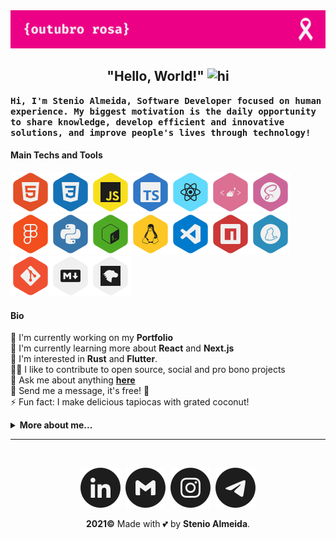<img src="https://raw.githubusercontent.com/stenioas/stenioas/main/etc/assets/social-cover-compact.png" alt="Cover" />

<h2 align="center"><strong>"Hello, World!"</strong> <img src="https://user-images.githubusercontent.com/1303154/88677602-1635ba80-d120-11ea-84d8-d263ba5fc3c0.gif" width="24px" alt="hi"></h2>

<samp><strong>Hi, I'm Stenio Almeida, Software Developer focused on human experience. My biggest motivation is the daily opportunity to share knowledge, develop efficient and innovative solutions, and improve people's lives through technology!</strong></samp>

#### **Main Techs and Tools**

<img src="./etc/assets/html5.svg" title="HTML5" alt="Html5" /><img src="./etc/assets/css3.svg" title="CSS3" alt="CSS3" /><img src="./etc/assets/javascript.svg" title="JavaScript" alt="Javascript" /><img src="./etc/assets/typescript.svg" title="TypeScript" alt="Typescript" /><img src="./etc/assets/react.svg" title="React" alt="React" /><img src="./etc/assets/styled-components.svg" title="Styled Components" alt="Styled Components" /><img src="./etc/assets/scss.svg" title="SCSS" alt="SCSS" /><img src="./etc/assets/figma.svg" title="Figma" alt="Figma" /><img src="./etc/assets/python.svg" title="Python" alt="Python" /><img src="./etc/assets/bashscript.svg" title="Bash Script" alt="Bash Script" /><img src="./etc/assets/linux.svg" title="Linux" alt="Linux" /><img src="./etc/assets/vscode.svg" title="Visual Studio Code" alt="Visual Studio Code" /><img src="./etc/assets/npm.svg" title="NPM" alt="NPM" /><img src="./etc/assets/yarn.svg" title="Yarn" alt="Yarn" /><img src="./etc/assets/git.svg" title="Git" alt="Git" /><img src="./etc/assets/markdown.svg" title="Markdown" alt="Markdown" /><img src="./etc/assets/mdnwebdocs.svg" title="MDN Web Docs" alt="MDN Web Docs" />

#### **Bio**

💼 I'm currently working on my **Portfolio**<br>
🌱 I'm currently learning more about **React** and **Next.js**<br/>
🧐 I'm interested in **Rust** and **Flutter**.<br/>
🤝🏼 I like to contribute to open source, social and pro bono projects<br/>
💬 Ask me about anything [**here**][telegram]<br/>
💌 Send me a message, it's free! 🤗<br/>
⚡ Fun fact: I make delicious tapiocas with grated coconut!

<details>
<summary><strong>More about me...</strong></summary>
<br/>

<img src="https://img.shields.io/github/followers/stenioas.svg?style=social&label=Followers&maxAge=2592000" alt="Github followers" /><br />

<div>
<img src="https://github-readme-stats.vercel.app/api?username=stenioas&count_private=true&show_icons=true&theme=react" alt="Github Stats" height="180em"/> <img src="https://github-readme-stats.vercel.app/api/top-langs/?username=stenioas&layout=compact&theme=react&langs_count=8" alt="Top langs" height="180em"/>
</div>

</details>

---

<div align="center">
<br/>

[<img src="./etc/assets/social-linkedin.svg" alt="Linkedin User" />][linkedin]&nbsp;
[<img src="./etc/assets/social-gmail.svg" alt="Gmail" />][gmail]&nbsp;
[<img src="./etc/assets/social-instagram.svg" alt="Instagram User username" />][instagram]&nbsp;
[<img src="./etc/assets/social-telegram.svg" alt="Linkedin User" />][telegram]

</div>

<p align="center"><strong>2021&copy;</strong> Made with 💕 by <strong>Stenio Almeida</strong>.</p>

<!-- links -->

[linkedin]: https://linkedin.com/in/stenioas/
[instagram]: https://instagram.com/stenioas/
[telegram]: https://t.me/stenioas/
[gmail]: mailto:stenioas@gmail.com
